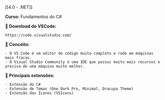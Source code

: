 
[[4.0 - .NET]]

**Curso:** Fundamentos do C# 

**📖 Download do VSCode:**  

```
https://code.visualstudio.com/
```

**📖 Conceito:**

```
- O VS Code é um editor de código muito completo e roda em máquinas mais fracas.
- O Visual Studio Community é uma IDE que possui muito mais recursos e precisa de uma máquina muito melhor.

```

**📖 Principais extensões:**

```
- Extensão do C#
- Extensão de Temas (One Dark Pro, Minimal, Dracupa Theme)
- Extensão dos Ícones (VSIcons)
```
